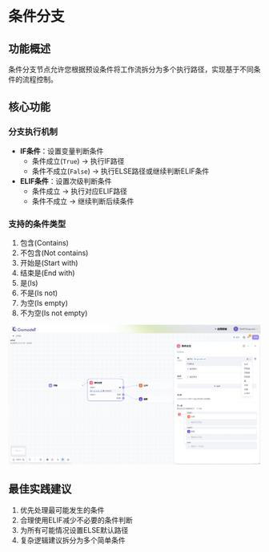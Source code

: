 # 条件分支

## 功能概述

条件分支节点允许您根据预设条件将工作流拆分为多个执行路径，实现基于不同条件的流程控制。

## 核心功能

### 分支执行机制
- **IF条件**：设置变量判断条件
  - 条件成立(`True`) → 执行IF路径
  - 条件不成立(`False`) → 执行ELSE路径或继续判断ELIF条件
- **ELIF条件**：设置次级判断条件
  - 条件成立 → 执行对应ELIF路径
  - 条件不成立 → 继续判断后续条件

### 支持的条件类型
1. 包含(Contains)
2. 不包含(Not contains)  
3. 开始是(Start with)
4. 结束是(End with) 
5. 是(Is)
6. 不是(Is not)
7. 为空(Is empty)
8. 不为空(Is not empty)


![实验配置](../../../public/iflese1.png)

## 最佳实践建议

1. 优先处理最可能发生的条件
2. 合理使用ELIF减少不必要的条件判断
3. 为所有可能情况设置ELSE默认路径
4. 复杂逻辑建议拆分为多个简单条件